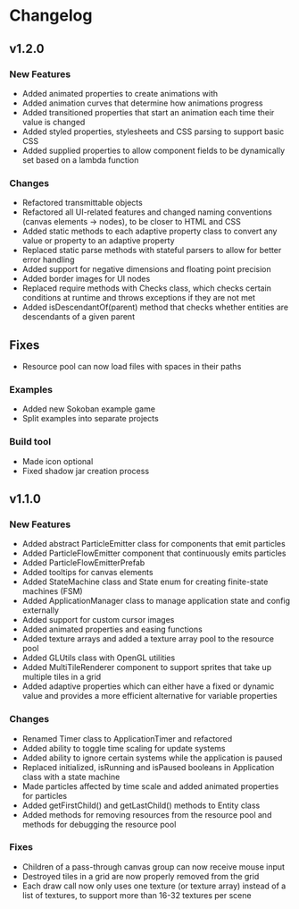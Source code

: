 # Changelog

## v1.2.0

### New Features

- Added animated properties to create animations with
- Added animation curves that determine how animations progress
- Added transitioned properties that start an animation each time their value is changed
- Added styled properties, stylesheets and CSS parsing to support basic CSS
- Added supplied properties to allow component fields to be dynamically set based on a lambda function

### Changes

- Refactored transmittable objects
- Refactored all UI-related features and changed naming conventions (canvas elements -> nodes), to be closer to HTML and CSS
- Added static methods to each adaptive property class to convert any value or property to an adaptive property
- Replaced static parse methods with stateful parsers to allow for better error handling
- Added support for negative dimensions and floating point precision
- Added border images for UI nodes
- Replaced require methods with Checks class, which checks certain conditions at runtime and throws exceptions if they are not met
- Added isDescendantOf(parent) method that checks whether entities are descendants of a given parent

## Fixes

- Resource pool can now load files with spaces in their paths

### Examples

- Added new Sokoban example game
- Split examples into separate projects

### Build tool

- Made icon optional
- Fixed shadow jar creation process

## v1.1.0

### New Features

- Added abstract ParticleEmitter class for components that emit particles 
- Added ParticleFlowEmitter component that continuously emits particles
- Added ParticleFlowEmitterPrefab 
- Added tooltips for canvas elements
- Added StateMachine class and State enum for creating finite-state machines (FSM)
- Added ApplicationManager class to manage application state and config externally
- Added support for custom cursor images
- Added animated properties and easing functions
- Added texture arrays and added a texture array pool to the resource pool
- Added GLUtils class with OpenGL utilities
- Added MultiTileRenderer component to support sprites that take up multiple tiles in a grid
- Added adaptive properties which can either have a fixed or dynamic value and provides a more efficient alternative for variable properties

### Changes


- Renamed Timer class to ApplicationTimer and refactored
- Added ability to toggle time scaling for update systems
- Added ability to ignore certain systems while the application is paused
- Replaced initialized, isRunning and isPaused booleans in Application class with a state machine
- Made particles affected by time scale and added animated properties for particles
- Added getFirstChild() and getLastChild() methods to Entity class
- Added methods for removing resources from the resource pool and methods for debugging the resource pool

### Fixes

- Children of a pass-through canvas group can now receive mouse input
- Destroyed tiles in a grid are now properly removed from the grid
- Each draw call now only uses one texture (or texture array) instead of a list of textures, to support more than 16-32 textures per scene
